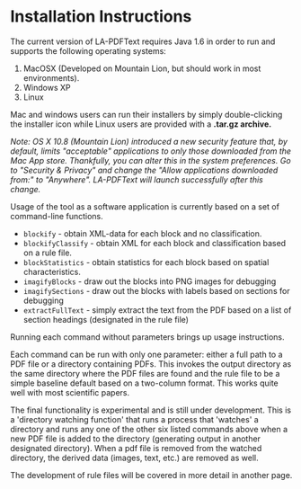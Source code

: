 # Installation Instructions #

The current version of LA-PDFText requires Java 1.6 in order to run and supports the following operating systems:
  1. MacOSX (Developed on Mountain Lion, but should work in most environments).
  1. Windows XP
  1. Linux

Mac and windows users can run their installers by simply double-clicking the installer icon while Linux users are provided with a **.tar.gz archive.**

_Note: OS X 10.8 (Mountain Lion) introduced a new security feature that, by default, limits "acceptable" applications to only those downloaded from the Mac App store. Thankfully, you can alter this in the system preferences. Go to "Security & Privacy" and change the "Allow applications downloaded from:" to "Anywhere". LA-PDFText will launch successfully after this change._

Usage of the tool as a software application is currently based on a set of command-line functions.

  * `blockify` - obtain XML-data for each block and no classification.
  * `blockifyClassify` - obtain XML for each block and classification based on a rule file.
  * `blockStatistics` - obtain statistics for each block based on spatial characteristics.
  * `imagifyBlocks` - draw out the blocks into PNG images for debugging
  * `imagifySections` - draw out the blocks with labels based on sections for debugging
  * `extractFullText` - simply extract the text from the PDF based on a list of section headings (designated in the rule file)

Running each command without parameters brings up usage instructions.

Each command can be run with only one parameter: either a full path to a PDF file or a directory containing PDFs. This invokes the output directory as the same directory where the PDF files are found and the rule file to be a simple baseline default based on a two-column format. This works quite well with most scientific papers.

The final functionality is experimental and is still under development. This is a 'directory watching function' that runs a process that 'watches' a directory and runs any one of the other six listed commands above when a new PDF file is added to the directory (generating output in another designated directory). When a pdf file is removed from the watched directory, the derived data (images, text, etc.) are removed as well.

The development of rule files will be covered in more detail in another page.